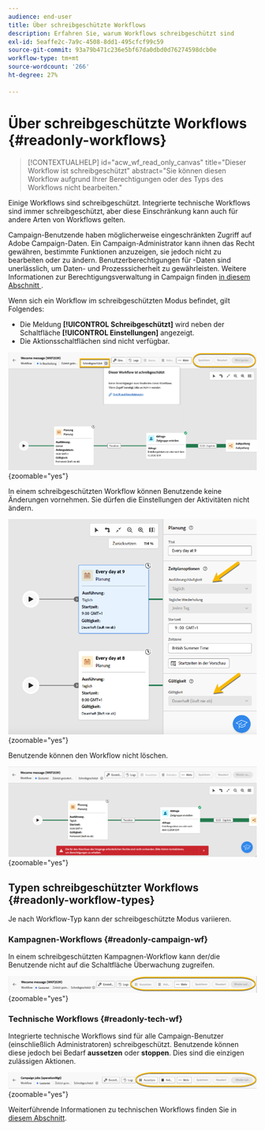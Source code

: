 ```yaml
---
audience: end-user
title: Über schreibgeschützte Workflows
description: Erfahren Sie, warum Workflows schreibgeschützt sind
exl-id: 5eaffe2c-7a9c-4508-8dd1-495cfcf99c59
source-git-commit: 93a79b471c236e5bf67da0dbd0d76274598dcb0e
workflow-type: tm+mt
source-wordcount: '266'
ht-degree: 27%

---
```


# Über schreibgeschützte Workflows {#readonly-workflows}

>[!CONTEXTUALHELP]
>id="acw_wf_read_only_canvas"
>title="Dieser Workflow ist schreibgeschützt"
>abstract="Sie können diesen Workflow aufgrund Ihrer Berechtigungen oder des Typs des Workflows nicht bearbeiten."

Einige Workflows sind schreibgeschützt. Integrierte technische Workflows sind immer schreibgeschützt, aber diese Einschränkung kann auch für andere Arten von Workflows gelten.

Campaign-Benutzende haben möglicherweise eingeschränkten Zugriff auf Adobe Campaign-Daten. Ein Campaign-Administrator kann ihnen das Recht gewähren, bestimmte Funktionen anzuzeigen, sie jedoch nicht zu bearbeiten oder zu ändern. Benutzerberechtigungen für -Daten sind unerlässlich, um Daten- und Prozesssicherheit zu gewährleisten. Weitere Informationen zur Berechtigungsverwaltung in Campaign finden [ in diesem Abschnitt ](../get-started/permissions.md).

Wenn sich ein Workflow im schreibgeschützten Modus befindet, gilt Folgendes:

* Die Meldung **[!UICONTROL Schreibgeschützt]** wird neben der Schaltfläche **[!UICONTROL Einstellungen]** angezeigt.
* Die Aktionsschaltflächen sind nicht verfügbar.

![Schreibgeschützte Workflow-Benutzeroberfläche mit der Schaltfläche „Einstellungen“ und den deaktivierten Aktionsschaltflächen.](assets/readonly-workflow.png){zoomable="yes"}

In einem schreibgeschützten Workflow können Benutzende keine Änderungen vornehmen. Sie dürfen die Einstellungen der Aktivitäten nicht ändern.

![Scheduler-Oberfläche im schreibgeschützten Modus mit deaktivierten Einstellungsoptionen.](assets/scheduler-readonly.png){zoomable="yes"}

Benutzende können den Workflow nicht löschen.

![Benutzeroberfläche mit eingeschränkten Rechten zum Löschen von Workflows.](assets/readonly-rights.png){zoomable="yes"}

## Typen schreibgeschützter Workflows {#readonly-workflow-types}

Je nach Workflow-Typ kann der schreibgeschützte Modus variieren.

### Kampagnen-Workflows {#readonly-campaign-wf}

In einem schreibgeschützten Kampagnen-Workflow kann der/die Benutzende nicht auf die Schaltfläche Überwachung zugreifen.

![Campaign-Workflow-Benutzeroberfläche im schreibgeschützten Modus mit deaktivierten Überwachungsoptionen.](assets/readonly-campaign-workflow.png){zoomable="yes"}

### Technische Workflows {#readonly-tech-wf}

Integrierte technische Workflows sind für alle Campaign-Benutzer (einschließlich Administratoren) schreibgeschützt. Benutzende können diese jedoch bei Bedarf **aussetzen** oder **stoppen**. Dies sind die einzigen zulässigen Aktionen.

![Technische Workflow-Oberfläche im schreibgeschützten Modus mit Optionen zum Anhalten oder Stoppen von Workflows.](assets/readonly-technical-workflow.png){zoomable="yes"}

Weiterführende Informationen zu technischen Workflows finden Sie in [diesem Abschnitt](https://experienceleague.adobe.com/de/docs/campaign/automation/workflows/introduction/wf-type/technical-workflows).
